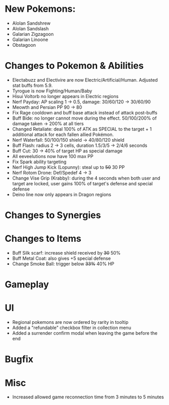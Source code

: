 # New Pokemons:

- Alolan Sandshrew
- Alolan Sandslash
- Galarian Zigzagoon
- Galarian Linoone
- Obstagoon

# Changes to Pokemon & Abilities

- Electabuzz and Electivire are now Electric/Artificial/Human. Adjusted stat buffs from 5.9.
- Tyrogue is now Fighting/Human/Baby
- Hisui Voltorb no longer appears in Electric regions
- Nerf Payday: AP scaling 1 -> 0.5, damage: 30/60/120 → 30/60/90
- Meowth and Persian PP 90 → 80
- Fix Rage cooldown and buff base attack instead of attack post-buffs
- Buff Bide: no longer cannot move during the effect. 50/100/200% of damage taken → 200% at all tiers
- Changed Retaliate: deal 100% of ATK as SPECIAL to the target + 1 additional attack for each fallen allied Pokémon.
- Nerf Waterfall: 50/100/150 shield → 40/80/120 shield
- Buff Flash: radius 2 → 3 cells, duration 1.5/3/5 → 2/4/6 seconds
- Buff Cut: 30 → 40% of target HP as special damage
- All eeveelutions now have 100 max PP
- Fix Spark ability targeting
- Nerf High Jump Kick (Lopunny): steal up to ~~50~~ 30 PP
- Nerf Rotom Drone: Def/Spedef 4 → 3
- Change Vise Grip (Krabby): during the 4 seconds when both user and target are locked, user gains 100% of target's defense and special defense
- Deino line now only appears in Dragon regions

# Changes to Synergies

# Changes to Items

- Buff Silk scarf: increase shield received by ~~30~~ 50%
- Buff Metal Coat: also gives +5 special defense
- Change Smoke Ball: trigger below ~~33%~~ 40% HP

# Gameplay

# UI

- Regional pokemons are now ordered by rarity in tooltip
- Added a "refundable" checkbox filter in collection menu
- Added a surrender confirm modal when leaving the game before the end

# Bugfix

# Misc

- Increased allowed game reconnection time from 3 minutes to 5 minutes
